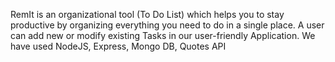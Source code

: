 RemIt is an organizational tool (To Do List) which helps you to stay productive
by organizing everything you need to do in a single place. A user can add new
or modify existing Tasks in our user-friendly Application. We have used NodeJS, Express, Mongo DB, Quotes API